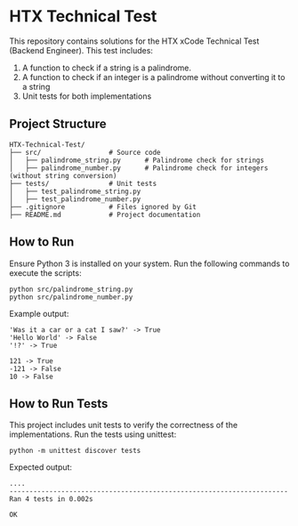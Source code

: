 
# HTX Technical Test

This repository contains solutions for the HTX xCode Technical Test (Backend Engineer).
This test includes:
1. A function to check if a string is a palindrome.
2. A function to check if an integer is a palindrome without converting it to a string
3. Unit tests for both implementations

## Project Structure
```
HTX-Technical-Test/
├── src/                 # Source code
│   ├── palindrome_string.py      # Palindrome check for strings
│   ├── palindrome_number.py      # Palindrome check for integers (without string conversion)
├── tests/               # Unit tests
│   ├── test_palindrome_string.py
│   ├── test_palindrome_number.py
├── .gitignore           # Files ignored by Git
├── README.md            # Project documentation
```

## How to Run
Ensure Python 3 is installed on your system.
Run the following commands to execute the scripts:

```
python src/palindrome_string.py
python src/palindrome_number.py
```
Example output:

```
'Was it a car or a cat I saw?' -> True
'Hello World' -> False
'!?' -> True

121 -> True
-121 -> False
10 -> False
```
## How to Run Tests
This project includes unit tests to verify the correctness of the implementations.
Run the tests using unittest:
```
python -m unittest discover tests
```
Expected output:
```
....
----------------------------------------------------------------------
Ran 4 tests in 0.002s

OK
```
